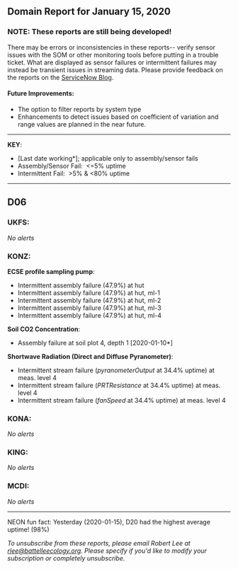 ## Domain Report for January 15, 2020


### NOTE: These reports are still being developed!
There may be errors or inconsistencies in these reports-- verify sensor issues with the SOM or other monitoring tools before putting in a trouble ticket. What are displayed as sensor failures or intermittent failures may instead be transient issues in streaming data.
Please provide feedback on the reports on the [ServiceNow Blog](https://neon.service-now.com/community?id=community_blog&sys_id=9b4fbe8adbed734017ecf9041d9619be).

#### Future Improvements: 
 - The option to filter reports by system type 
 - Enhancements to detect issues based on coefficient of variation and range values are planned in the near future.

***

**KEY**:

 - [Last date working*]; applicable only to assembly/sensor fails
 - Assembly/Sensor Fail:&nbsp;&nbsp;<=5% uptime
 - Intermittent Fail:&nbsp;&nbsp;>5% & <80% uptime

***
## D06

### UKFS:

_No alerts_

### KONZ:

**ECSE profile sampling pump**:
 - Intermittent assembly failure (47.9%) at hut
 - Intermittent assembly failure (47.9%) at hut, ml-1
 - Intermittent assembly failure (47.9%) at hut, ml-2
 - Intermittent assembly failure (47.9%) at hut, ml-3
 - Intermittent assembly failure (47.9%) at hut, ml-4

**Soil CO2 Concentration**:
 - Assembly failure at soil plot 4, depth 1 [2020-01-10*]

**Shortwave Radiation (Direct and Diffuse Pyranometer)**:
 - Intermittent stream failure (_pyranometerOutput_ at 34.4% uptime) at meas. level 4
 - Intermittent stream failure (_PRTResistance_ at 34.4% uptime) at meas. level 4
 - Intermittent stream failure (_fanSpeed_ at 34.4% uptime) at meas. level 4

### KONA:

_No alerts_

### KING:

_No alerts_

### MCDI:

_No alerts_

***
NEON fun fact: Yesterday (2020-01-15), D20 had the highest average uptime! (98%)

_To unsubscribe from these reports, please email Robert Lee at rlee@battelleecology.org. Please specify if you'd like to modify your subscription or completely unsubscribe._
